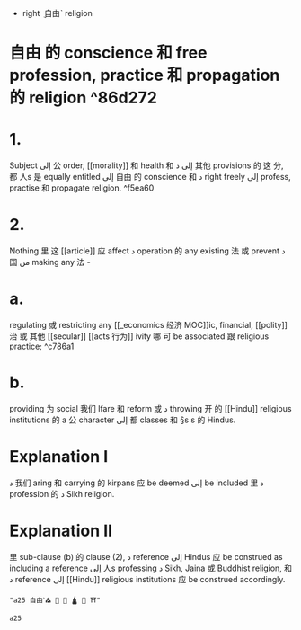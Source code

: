 - right ݈ 自由ˋ religion

# 自由 的 conscience 和 free profession, practice 和 propagation 的 religion ^86d272
# 1.
Subject إلى 公 order, [[morality]] 和 health 和 إلى د 其他 provisions 的 这 分, 都 人s 是 equally entitled إلى 自由 的 conscience 和 د right freely إلى profess, practise 和 propagate religion. ^f5ea60
# 2.
Nothing 里 这 [[article]] 应 affect د operation 的 any existing 法 或 prevent د 国 من making any 法 -

# a.
regulating 或 restricting any [[_economics 经济 MOC]]ic, financial, [[polity]]治 或 其他 [[secular]] [[acts 行为]] ivity 哪 可 be associated 跟 religious practice; ^c786a1

# b.
providing 为 social 我们 lfare 和 reform 或 د throwing 开 的 [[Hindu]] religious institutions 的 a 公 character إلى 都 classes 和 §s s 的 Hindus.

# Explanation I
د 我们 aring 和 carrying 的 kirpans 应 be deemed إلى be included 里 د profession 的 د Sikh religion.

# Explanation II
里 sub-clause (b) 的 clause (2), د reference إلى Hindus 应 be construed as including a reference إلى 人s professing د Sikh, Jaina 或 Buddhist religion, 和 د reference إلى [[Hindu]] religious institutions 应 be construed accordingly.

```query
"a25 自由ˋ⛪ 🕌 🕍 🛕 🕋 ⛩️"
```

```
a25
```